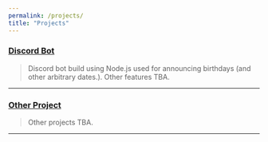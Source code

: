 ```yaml
---
permalink: /projects/
title: "Projects"
---
```


### **[Discord Bot](https://github.com/esspee39)**
> Discord bot build using Node.js used for announcing birthdays \(and other arbitrary dates.\). Other features TBA.

---

### **[Other Project](https://github.com/esspee39)** 
> Other projects TBA.
---
